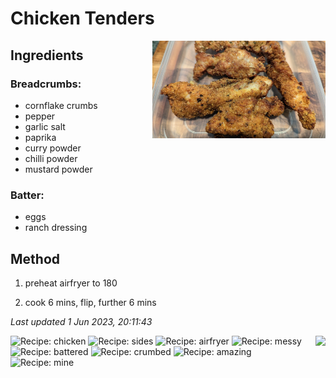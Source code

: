 # Chicken Tenders

<img src="chickentenders/images/main.jpg" width="55%" align="right" />

## Ingredients

### Breadcrumbs:

- cornflake crumbs
- pepper
- garlic salt
- paprika
- curry powder
- chilli powder
- mustard powder

### Batter:

- eggs
- ranch dressing

## Method
1. preheat airfryer to 180

2. cook 6 mins, flip, further 6 mins

*Last updated 1 Jun 2023, 20:11:43*

<img src="https://profile-counter.glitch.me/fexofenadine_chickentenders/count.svg" height="20" align="right" />

![Recipe: chicken](https://img.shields.io/badge/tag-chicken-blue.svg) ![Recipe: sides](https://img.shields.io/badge/tag-sides-blue.svg) ![Recipe: airfryer](https://img.shields.io/badge/tag-airfryer-blue.svg) ![Recipe: messy](https://img.shields.io/badge/tag-messy-blue.svg) ![Recipe: battered](https://img.shields.io/badge/tag-battered-blue.svg) ![Recipe: crumbed](https://img.shields.io/badge/tag-crumbed-blue.svg) ![Recipe: amazing](https://img.shields.io/badge/tag-amazing-blue.svg) ![Recipe: mine](https://img.shields.io/badge/tag-mine-blue.svg)